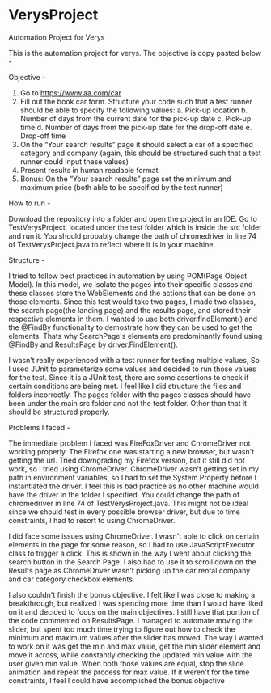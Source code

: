 # VerysProject
Automation Project for Verys

This is the automation project for verys. The objective is copy pasted below -

Objective - 
1.	Go to https://www.aa.com/car
2.	Fill out the book car form. Structure your code such that a test runner should be able to specify the following values:
  a.	Pick-up location
  b.	Number of days from the current date for the pick-up date
  c.	Pick-up time
  d.	Number of days from the pick-up date for the drop-off date
  e.	Drop-off time
3.	On the “Your search results” page it should select a car of a specified category and company (again, this should be structured such that a test runner could input these values)
4.	Present results in human readable format
5.	Bonus: On the “Your search results” page set the minimum and maximum price (both able to be specified by the test runner)


How to run -

Download the repository into a folder and open the project in an IDE. Go to TestVerysProject, located under the test folder which is inside
the src folder and run it. You should probably change the path of chromedriver in line 74 of TestVerysProject.java to reflect where it 
is in your machine.



Structure -

I tried to follow best practices in automation by using POM(Page Object Model). In this model, we isolate the pages into their specific
classes and these classes store the WebElements and the actions that can be done on those elements. Since this test would take two pages, I
made two classes, the search page(the landing page) and the results page, and stored their respective elements in them. I wanted to use both
driver.findElement() and the @FindBy functionality to demostrate how they can be used to get the elements. Thats why SearchPage's elements
are predominantly found using @FindBy and ResultsPage by driver.FindElement().

I wasn't really experienced with a test runner for testing multiple values, So I used JUnit to parameterize some values and decided to run
those values for the test. Since it is a JUnit test, there are some assertions to check if certain conditions are being met.
I feel like I did structure the files and folders incorrectly. The pages folder with the pages classes should have been under the main src
folder and not the test folder. Other than that it should be structured properly.



Problems I faced -

The immediate problem I faced was FireFoxDriver and ChromeDriver not working properly. The Firefox one was starting a new browser, but 
wasn't getting the url. Tried downgrading my Firefox version, but it still did not work, so I tried using ChromeDriver. ChromeDriver wasn't
getting set in my path in environment variables, so I had to set the System Property before I instantiated the driver. I feel this is bad 
practice as no other machine would have the driver in the folder I specified. You could change the path of chromedriver in line 74 of
TestVerysProject.java. This might not be ideal since we should test in every possible browser driver, but due to time constraints, I had 
to resort to using ChromeDriver.

I did face some issues using ChromeDriver. I wasn't able to click on certain elements in the page for some reason, so I had to use 
JavaScriptExecutor class to trigger a click. This is shown in the way I went about clicking the search button in the Search Page. I also 
had to use it to scroll down on the Results page as ChromeDriver wasn't picking up the car rental company and car category checkbox 
elements.

I also couldn't finish the bonus objective. I felt like I was close to making a breakthrough, but realized I was spending more time than 
I would have liked on it and decided to focus on the main objectives. I still have that portion of the code commented on ResultsPage. I 
managed to automate moving the slider, but spent too much time trying to figure out how to check the minimum and maximum values after 
the slider has moved. The way I wanted to work on it was get the min and max value, get the min slider element and move it across, while 
constantly checking the updated min value with the user given min value. When both those values are equal, stop the slide animation and 
repeat the process for max value. 
If it weren't for the time constraints, I feel I could have accomplished the bonus objective
